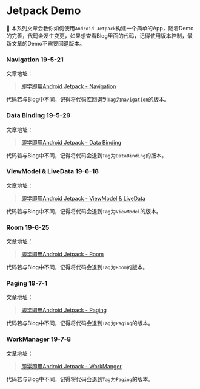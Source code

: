 # Jetpack Demo

🚀 本系列文章会教你如何使用`Android Jetpack`构建一个简单的App，随着Demo的完善，代码会发生变更，如果想查看Blog里面的代码，记得使用版本控制，最新文章的Demo不需要回退版本。

### Navigation 19-5-21

文章地址：

> [即学即用Android Jetpack - Navigation](https://www.jianshu.com/p/66b93df4b7a6)

代码若与Blog中不同，记得将代码库回退到`Tag`为`navigation`的版本。

### Data Binding 19-5-29

文章地址：

> [即学即用Android Jetpack - Data Binding](https://www.jianshu.com/p/e3b881d80c6d)

代码若与Blog中不同，记得将代码会退到`Tag`为`DataBinding`的版本。

### ViewModel & LiveData 19-6-18

文章地址：

> [即学即用Android Jetpack - ViewModel & LiveData](https://www.jianshu.com/p/81a284969f03)

代码若与Blog中不同，记得将代码会退到`Tag`为`ViewModel`的版本。

### Room 19-6-25

文章地址：

>[即学即用Android Jetpack - Room](https://www.jianshu.com/p/815c7db24b6d)

代码若与Blog中不同，记得将代码会退到`Tag`为`Room`的版本。

### Paging 19-7-1

文章地址：

> [即学即用Android Jetpack - Paging](https://www.jianshu.com/p/0b7c82a5c27f)

代码若与Blog中不同，记得将代码会退到`Tag`为`Paging`的版本。

### WorkManager 19-7-8

文章地址：

>[即学即用Android Jetpack - WorkManger](https://www.jianshu.com/p/68e720b8a939)

代码若与Blog中不同，记得将代码会退到`Tag`为`Paging`的版本。

